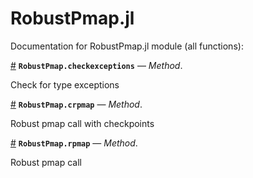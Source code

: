 
<a id='RobustPmap.jl-1'></a>

# RobustPmap.jl


Documentation for RobustPmap.jl module (all functions):

<a id='RobustPmap.checkexceptions-Tuple{Any,Any}' href='#RobustPmap.checkexceptions-Tuple{Any,Any}'>#</a>
**`RobustPmap.checkexceptions`** &mdash; *Method*.



Check for type exceptions

<a id='RobustPmap.crpmap-Tuple{Any,Any,Any,Vararg{Any}}' href='#RobustPmap.crpmap-Tuple{Any,Any,Any,Vararg{Any}}'>#</a>
**`RobustPmap.crpmap`** &mdash; *Method*.



Robust pmap call with checkpoints

<a id='RobustPmap.rpmap-Tuple{Any,Vararg{Any}}' href='#RobustPmap.rpmap-Tuple{Any,Vararg{Any}}'>#</a>
**`RobustPmap.rpmap`** &mdash; *Method*.



Robust pmap call

